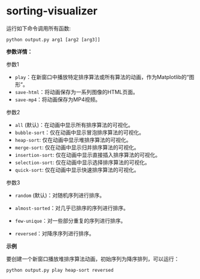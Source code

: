 # sorting-visualizer

运行如下命令调用所有函数:

```
python output.py arg1 [arg2 [arg3]]  
```

**参数详情：**

参数1

- `play`：在新窗口中播放特定排序算法或所有算法的动画，作为Matplotlib的“图形”。
- `save-html`：将动画保存为一系列图像的HTML页面。
- `save-mp4`：将动画保存为MP4视频。

参数2

- `all` (默认)：在动画中显示所有排序算法的可视化。
- `bubble-sort`：仅在动画中显示冒泡排序算法的可视化。
- `heap-sort`: 仅在动画中显示堆排序算法的可视化。
- `merge-sort`: 仅在动画中显示归并排序算法的可视化。
- `insertion-sort`: 仅在动画中显示直接插入排序算法的可视化。
- `selection-sort`: 仅在动画中显示选择排序算法的可视化。
- `quick-sort`: 仅在动画中显示快速排序算法的可视化。

参数3

- `random` (默认)：对随机序列进行排序。

- `almost-sorted`：对几乎已排序的序列进行排序。
- `few-unique`：对一些部分重复的序列进行排序。
- `reversed`：对降序序列进行排序。

**示例**

要创建一个新窗口播放堆排序算法动画，初始序列为降序排列，可以运行：

```
python output.py play heap-sort reversed
```

## 